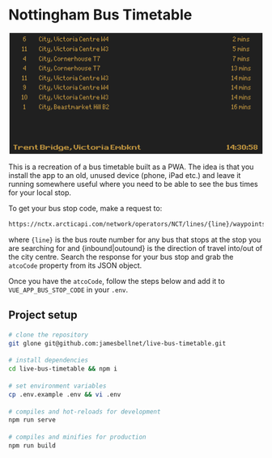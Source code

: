 # Nottingham Bus Timetable

<p align="center">
  <img width="500" height="239" src="https://raw.githubusercontent.com/jamesbellnet/live-bus-timetable/master/screenshot.png">
</p>

This is a recreation of a bus timetable built as a PWA. The idea is that you install the app to an old, unused device (phone, iPad etc.) and leave it running somewhere useful where you need to be able to see the bus times for your local stop.

To get your bus stop code, make a request to:

```bash
https://nctx.arcticapi.com/network/operators/NCT/lines/{line}/waypoints?direction={inbound|outbound}
```

where `{line}` is the bus route number for any bus that stops at the stop you are searching for and {inbound|outound} is the direction of travel into/out of the city centre. Search the response for your bus stop and grab the `atcoCode` property from its JSON object.

Once you have the `atcoCode`, follow the steps below and add it to `VUE_APP_BUS_STOP_CODE` in your `.env`.

## Project setup
```bash
# clone the repository
git glone git@github.com:jamesbellnet/live-bus-timetable.git

# install dependencies
cd live-bus-timetable && npm i

# set environment variables
cp .env.example .env && vi .env

# compiles and hot-reloads for development
npm run serve

# compiles and minifies for production
npm run build
```
